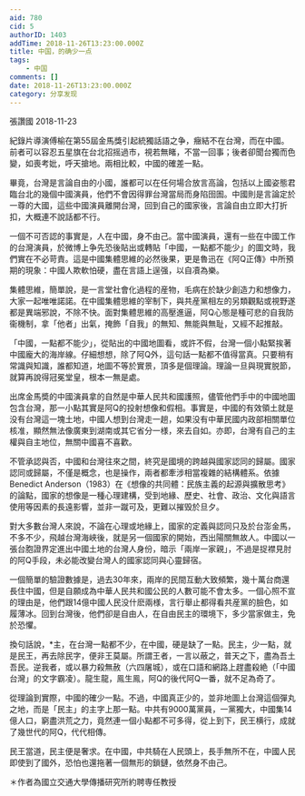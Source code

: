 ```yaml
---
aid: 780
cid: 5
authorID: 1403
addTime: 2018-11-26T13:23:00.000Z
title: 中国，的确少一点
tags:
    - 中国
comments: []
date: 2018-11-26T13:23:00.000Z
category: 分享发现
---
```


張讚國 2018-11-23

紀錄片導演傅榆在第55屆金馬獎引起統獨話語之争，癥結不在台灣，而在中國。前者可以容忍五星旗在台北招摇過市，視若無睹，不當一回事；後者卻聞台獨而色變，如喪考妣，呼天搶地。兩相比較，中國的確差一點。

畢竟，台灣是言論自由的小國，誰都可以在任何場合放言高論，包括以上國姿態君臨台北的幾個中國演員，他們不會因得罪台灣當局而身陷囹圄。中國則是言論定於一尊的大國，這些中國演員離開台灣，回到自己的國家後，言論自由立即大打折扣，大概連不說話都不行。

一個不可否認的事實是，人在中國，身不由己。當中國演員，還有一些在中國工作的台灣演員，於微博上争先恐後貼出或轉貼「中國，一點都不能少」的圖文時，我們實在不必苛責。這是中國集體思維的必然後果，更是魯迅在《阿Q正傳》中所預期的現象：中國人欺軟怕硬，盡在言語上逞强，以自凟為樂。

集體思維，簡單說，是一言堂社會化過程的産物，毛病在於缺少創造力和想像力，大家一起唯唯諾諾。在中國集體思維的宰制下，與共産黨相左的另類觀點或視野遂都是異端邪說，不除不快。面對集體思維的高壓進逼，阿Q心態是種可悲的自我防衞機制，拿「他者」出氣，掩飾「自我」的無知、無能與無耻，又經不起推敲。

「中國，一點都不能少」，從貼出的中國地圖看，或許不假，台灣一個小點緊挨著中國龐大的海岸線。仔細想想，除了阿Q外，這句話一點都不值得當真。只要稍有常識與知識，誰都知道，地圖不等於實景，頂多是個理論。理論一旦與現實脱節，就算再說得冠冕堂皇，根本一無是處。

出席金馬奬的中國演員拿的自然是中華人民共和國護照，儘管他們手中的中國地圖包含台灣，那一小點其實是阿Q的投射想像和假相。事實是，中國的有效領土就是没有台灣這一塊土地，中國人想到台灣走一趟，如果没有中華民國内政部相關單位核准，顯然無法像廣東到湖南或其它省分一様，來去自如。亦即，台灣有自己的主權與自主地位，無關中國喜不喜歡。

不管承認與否，中國和台灣往來之間，終究是國境的跨越與國家認同的歸屬。國家認同或歸屬，不僅是概念，也是操作，兩者都牽涉相當複雜的結構體系。依據Benedict Anderson（1983）在《想像的共同體：民族主義的起源與擴散思考》的論點，國家的想像是一種心理建構，受到地緣、歷史、社會、政治、文化與語言使用等因素的長遠影響，並非一蹴可及，更難以摧毁於旦夕。

對大多數台灣人來說，不論在心理或地緣上，國家的定義與認同只及於台澎金馬，不多不少，飛越台灣海峽後，就是另一個國家的開始，西出陽關無故人。中國以一張台胞證界定進出中國土地的台灣人身份，暗示「兩岸一家親」，不過是捉襟見肘的阿Q手段，未必能改變台灣人的國家認同與心靈歸宿。

一個簡單的驗證數據是，過去30年來，兩岸的民間互動大致頻繁，幾十萬台商還長住中國，但是自願成為中華人民共和國公民的人數可能不會太多。一個心照不宣的理由是，他們跟14億中國人民没什麽兩様，言行舉止都得看共産黨的臉色，如履薄冰。回到台灣後，他們卻是自由人，在自由民主的環境下，多少當家做主，免於恐懼。

換句話說，\*主，在台灣一點都不少，在中國，硬是缺了一點。民主，少一點，就是民王，再去除民字，便非王莫屬。所謂王者，一言以蔽之，普天之下，盡為吾土吾民。逆我者，或以暴力殺無赦（六四屠城），或在口語和網路上趕盡殺絶（「中國台灣」的文字霸凌）。龍生龍，鳯生鳯，阿Q的後代阿Q一番，就不足為奇了。

從理論到實際，中國的確少一點。不過，中國真正少的，並非地圖上台灣這個彈丸之地，而是「民主」的主字上那一點。中共有9000萬黨員，一黨獨大，中國集14億人口，窮盡洪荒之力，竟然連一個小點都不可多得，從上到下，民王横行，成就了幾世代的阿Q，代代相傳。

民王當道，民主便是奢求。在中國，中共騎在人民頭上，長手無所不在，中國人民即使到了國外，恐怕也還拖著一個無形的鎖鏈，依然身不由己。

＊作者為國立交通大學傳播研究所約聘専任教授
